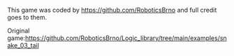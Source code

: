 This game was coded by https://github.com/RoboticsBrno and full credit goes to them.

Original game:https://github.com/RoboticsBrno/Logic_library/tree/main/examples/snake_03_tail
